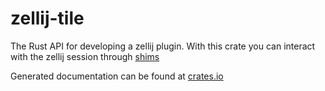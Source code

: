 # zellij-tile

The Rust API for developing a zellij plugin. With this crate you can interact with the zellij session through [shims](https://docs.rs/zellij-tile/latest/zellij_tile/shim/index.html)

Generated documentation can be found at [crates.io](https://docs.rs/zellij-tile/latest/zellij_tile/)
